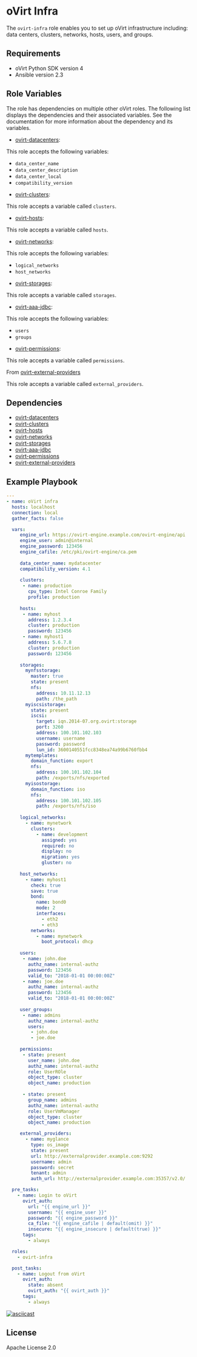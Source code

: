 oVirt Infra
=========

The `ovirt-infra` role enables you to set up oVirt infrastructure including: data centers, clusters, networks, hosts, users, and groups.

Requirements
------------

 * oVirt Python SDK version 4
 * Ansible version 2.3

Role Variables
--------------

The role has dependencies on multiple other oVirt roles. The following list displays the dependencies and their associated variables. See the documentation for more information about the dependency and its variables. 

* [ovirt-datacenters]:

 This role accepts the following variables:
 - `data_center_name`
 - `data_center_description`
 - `data_center_local`
 - `compatibility_version`
 
* [ovirt-clusters]:

 This role accepts a variable called `clusters`. 

* [ovirt-hosts]:

 This role accepts a variable called `hosts`. 

* [ovirt-networks]:

 This role accepts the following variables:
 - `logical_networks`
 - `host_networks`
 
* [ovirt-storages]:

 This role accepts a variable called `storages`. 

* [ovirt-aaa-jdbc]:

 This role accepts the following variables:
 - `users`
 - `groups`

 
* [ovirt-permissions]:

 This role accepts a variable called `permissions`. 

From [ovirt-external-providers]

This role accepts a variable called `external_providers`.

Dependencies
------------

 * [ovirt-datacenters]
 * [ovirt-clusters]
 * [ovirt-hosts]
 * [ovirt-networks]
 * [ovirt-storages]
 * [ovirt-aaa-jdbc]
 * [ovirt-permissions]
 * [ovirt-external-providers]

Example Playbook
----------------

```yaml
---
- name: oVirt infra
  hosts: localhost
  connection: local
  gather_facts: false

  vars:
     engine_url: https://ovirt-engine.example.com/ovirt-engine/api
     engine_user: admin@internal
     engine_password: 123456
     engine_cafile: /etc/pki/ovirt-engine/ca.pem
     
     data_center_name: mydatacenter
     compatibility_version: 4.1
     
     clusters:
      - name: production
        cpu_type: Intel Conroe Family
        profile: production
     
     hosts:
      - name: myhost
        address: 1.2.3.4
        cluster: production
        password: 123456
      - name: myhost1
        address: 5.6.7.8
        cluster: production
        password: 123456
     
     storages:
       mynfsstorage:
         master: true
         state: present
         nfs:
           address: 10.11.12.13
           path: /the_path
       myiscsistorage:
         state: present
         iscsi:
           target: iqn.2014-07.org.ovirt:storage
           port: 3260
           address: 100.101.102.103
           username: username
           password: password
           lun_id: 3600140551fcc8348ea74a99b6760fbb4
       mytemplates:
         domain_function: export
         nfs:
           address: 100.101.102.104
           path: /exports/nfs/exported
       myisostorage:
         domain_function: iso
         nfs:
           address: 100.101.102.105
           path: /exports/nfs/iso
     
     logical_networks:
       - name: mynetwork
         clusters:
           - name: development
             assigned: yes
             required: no
             display: no
             migration: yes
             gluster: no
     
     host_networks:
       - name: myhost1
         check: true
         save: true
         bond:
           name: bond0
           mode: 2
           interfaces:
             - eth2
             - eth3
         networks:
           - name: mynetwork
             boot_protocol: dhcp
     
     users:
      - name: john.doe
        authz_name: internal-authz
        password: 123456
        valid_to: "2018-01-01 00:00:00Z"
      - name: joe.doe
        authz_name: internal-authz
        password: 123456
        valid_to: "2018-01-01 00:00:00Z"
     
     user_groups:
      - name: admins
        authz_name: internal-authz
        users:
         - john.doe
         - joe.doe
     
     permissions:
      - state: present
        user_name: john.doe
        authz_name: internal-authz
        role: UserROle
        object_type: cluster
        object_name: production
     
      - state: present
        group_name: admins
        authz_name: internal-authz
        role: UserVmManager
        object_type: cluster
        object_name: production

     external_providers:
       - name: myglance
         type: os_image
         state: present
         url: http://externalprovider.example.com:9292
         username: admin
         password: secret
         tenant: admin
         auth_url: http://externalprovider.example.com:35357/v2.0/

  pre_tasks:
    - name: Login to oVirt
      ovirt_auth:
        url: "{{ engine_url }}"
        username: "{{ engine_user }}"
        password: "{{ engine_password }}"
        ca_file: "{{ engine_cafile | default(omit) }}"
        insecure: "{{ engine_insecure | default(true) }}"
      tags:
        - always

  roles:
    - ovirt-infra

  post_tasks:
    - name: Logout from oVirt
      ovirt_auth:
        state: absent
        ovirt_auth: "{{ ovirt_auth }}"
      tags:
        - always
```

[![asciicast](https://asciinema.org/a/112415.png)](https://asciinema.org/a/112415)

License
-------

Apache License 2.0

[ovirt-aaa-jdbc]: https://github.com/oVirt/ovirt-ansible/blob/master/roles/ovirt-aaa-jdbc/README.md
[ovirt-clusters]: https://github.com/oVirt/ovirt-ansible/blob/master/roles/ovirt-clusters/README.md
[ovirt-datacenters]: https://github.com/oVirt/ovirt-ansible/blob/master/roles/ovirt-datacenters/README.md
[ovirt-hosts]: https://github.com/oVirt/ovirt-ansible/blob/master/roles/ovirt-hosts/README.md
[ovirt-networks]: https://github.com/oVirt/ovirt-ansible/blob/master/roles/ovirt-networks/README.md
[ovirt-permissions]: https://github.com/oVirt/ovirt-ansible/blob/master/roles/ovirt-permissions/README.md
[ovirt-storages]: https://github.com/oVirt/ovirt-ansible/blob/master/roles/ovirt-storages/README.md
[ovirt-external-providers]: https://github.com/oVirt/ovirt-ansible/blob/master/roles/ovirt-external-providers/README.md
